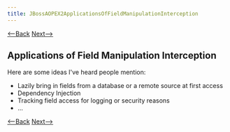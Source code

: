 ```yaml
---
title: JBossAOPEX2ApplicationsOfFieldManipulationInterception
---
```

[<--Back](JBossAOPEX2AssignmentApplications) [Next-->](JBossEX2AssignmentIssues)

## Applications of Field Manipulation Interception

Here are some ideas I've heard people mention:
* Lazily bring in fields from a database or a remote source at first access
* Dependency Injection
* Tracking field access for logging or security reasons
* ...

[<--Back](JBossAOPEX2AssignmentApplications) [Next-->](JBossEX2AssignmentIssues)
